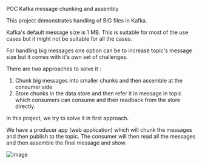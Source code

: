 POC Kafka message chunking and assembly

This project demonstrates handling of BIG files in Kafka.

Kafka's default message size is 1 MB. This is suitable for most of the use cases but it might not be suitable for all the cases.

For handling big messages one option can be to increase topic's message size but it comes with it's own set of challenges.

There are two approaches to solve it : 
1) Chunk big messages into smaller chunks and then assemble at the consumer side
2) Store chunks in the data store and then refer it in message in topic which consumers can consume and then readback from the store directly. 

In this project, we try to solve it in first approach.

We have a producer app (web application) which will chunk the messages and then publish to the topic. The consumer will then read all the messages and then assemble the final message and show.

![image](https://user-images.githubusercontent.com/103200610/223117290-388c29e9-16c2-4441-a19f-baa67308bd0f.png)
